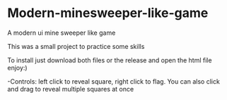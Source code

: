 # Modern-minesweeper-like-game
A modern ui mine sweeper like game 

This was a small project to practice some skills 

To install just download both files or the release and open the html file enjoy:)

-Controls: left click to reveal square, right click to flag. You can also click and drag to reveal multiple squares at once
